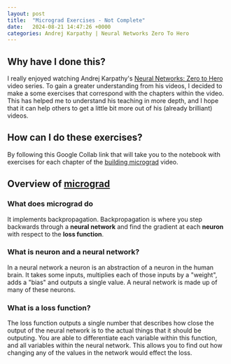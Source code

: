 ```yaml
---
layout: post
title:  "Micrograd Exercises - Not Complete"
date:   2024-08-21 14:47:26 +0000
categories: Andrej Karpathy | Neural Networks Zero To Hero
---
```

## Why have I done this?
I really enjoyed watching Andrej Karpathy's [Neural Networks: Zero to Hero][zero2hero-series] video series. To gain a greater understanding from his videos, I decided to make a some exercises that correspond with the chapters within the video. This has helped me to understand his teaching in more depth, and I hope that it can help others to get a little bit more out of his (already brilliant) videos.

## How can I do these exercises?
By following this Google Collab link that will take you to the notebook with exercises for each chapter of the [building micrograd][mgrad-video] video.


## Overview of [micrograd][mgrad-gh]
### What does micrograd do
It implements backpropagation. Backpropagation is where you step backwards through a __neural network__ and find the gradient at each __neuron__ with respect to the __loss function__.

### What is neuron and a neural network?
In a neural network a neuron is an abstraction of a neuron in the human brain. It takes some inputs, multiplies each of those inputs by a "weight", adds a "bias" and outputs a single value. A neural network is made up of many of these neurons.

### What is a loss function?
The loss function outputs a single number that describes how close the output of the neural network is to the actual things that it should be outputing. You are able to differentiate each variable within this function, and all variables within the neural network. This allows you to find out how changing any of the values in the network would effect the loss.

[mgrad-video]: https://www.youtube.com/watch?v=VMj-3S1tku0
[mgrad-gh]: https://github.com/karpathy/micrograd
[zero2hero-series]: https://www.youtube.com/playlist?list=PLAqhIrjkxbuWI23v9cThsA9GvCAUhRvKZ